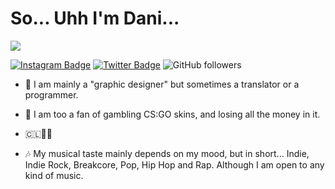 # So... Uhh I'm Dani... 
![](https://komarev.com/ghpvc/?username=dzndani&color=2596be)

[![Instagram Badge](https://img.shields.io/badge/-Instagram-e4405f?style=flat-square&logo=Instagram&logoColor=white)](https://instagram.com/dzndani/)
[![Twitter Badge](https://img.shields.io/badge/-Twitter-00acee?style=flat-square&logo=Twitter&logoColor=white)](https://twitter.com/deneevs)
![GitHub followers](https://img.shields.io/github/followers/dzndani)


* 🎰 I am mainly a "graphic designer" but sometimes a translator or a programmer.

* 💫 I am too a fan of gambling CS:GO skins, and losing all the money in it.

* 🇨🇱🏳️‍⚧️

* 🎶 My musical taste mainly depends on my mood, but in short... Indie, Indie Rock, Breakcore, Pop, Hip Hop and Rap. Although I am open to any kind of music.


